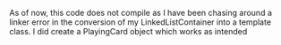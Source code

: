 As of now, this code does not compile as I have been chasing around a linker error in the conversion of my LinkedListContainer into a template class. I did create a PlayingCard object which works as intended
